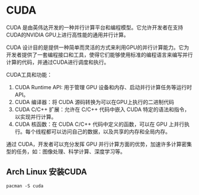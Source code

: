 # CUDA

CUDA 是由英伟达开发的一种并行计算平台和编程模型。它允许开发者在支持CUDA的NVIDIA GPU上进行高性能的通用并行计算。

CUDA 设计目的是提供一种简单而灵活的方式来利用GPU的并行计算能力。它为开发者提供了一套编程接口和工具，使得它们能够使用标准的编程语言来编写并行计算的代码，并通过CUDA进行调度和执行。

CUDA工具和功能：
1. CUDA Runtime API: 用于管理 GPU 设备和内存、启动并行计算任务等运行时 API。
2. CUDA 编译器：将 CUDA 源码转换为可以在GPU上执行的二进制代码
3. CUDA C/C++ 扩展：允许在 C/C++ 代码中嵌入 CUDA 特定的语法和指令，以实现并行计算。
4. CUDA 核函数：在 CUDA C/C++ 代码中定义的函数，可以在 GPU 上并行执行。每个线程都可以访问自己的数据，以及共享的内存和全局内存。

通过 CUDA，开发者可以充分发挥 GPU 并行计算方面的优势，加速许多计算密集型的任务，如：图像处理、科学计算、深度学习等。

## Arch Linux 安装CUDA

```shell
pacman -S cuda
```
